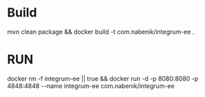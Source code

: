 # Build
mvn clean package && docker build -t com.nabenik/integrum-ee .

# RUN

docker rm -f integrum-ee || true && docker run -d -p 8080:8080 -p 4848:4848 --name integrum-ee com.nabenik/integrum-ee 